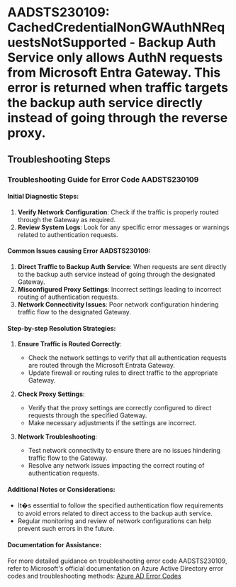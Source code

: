 # AADSTS230109: CachedCredentialNonGWAuthNRequestsNotSupported - Backup Auth Service only allows AuthN requests from Microsoft Entra Gateway. This error is returned when traffic targets the backup auth service directly instead of going through the reverse proxy.


## Troubleshooting Steps
### Troubleshooting Guide for Error Code AADSTS230109

#### Initial Diagnostic Steps:
1. **Verify Network Configuration**: Check if the traffic is properly routed through the Gateway as required.
2. **Review System Logs**: Look for any specific error messages or warnings related to authentication requests.

#### Common Issues causing Error AADSTS230109:
1. **Direct Traffic to Backup Auth Service**: When requests are sent directly to the backup auth service instead of going through the designated Gateway.
2. **Misconfigured Proxy Settings**: Incorrect settings leading to incorrect routing of authentication requests.
3. **Network Connectivity Issues**: Poor network configuration hindering traffic flow to the designated Gateway.

#### Step-by-step Resolution Strategies:
1. **Ensure Traffic is Routed Correctly**:
   - Check the network settings to verify that all authentication requests are routed through the Microsoft Entrata Gateway.
   - Update firewall or routing rules to direct traffic to the appropriate Gateway.

2. **Check Proxy Settings**:
   - Verify that the proxy settings are correctly configured to direct requests through the specified Gateway.
   - Make necessary adjustments if the settings are incorrect.

3. **Network Troubleshooting**:
   - Test network connectivity to ensure there are no issues hindering traffic flow to the Gateway.
   - Resolve any network issues impacting the correct routing of authentication requests.

#### Additional Notes or Considerations:
- It�s essential to follow the specified authentication flow requirements to avoid errors related to direct access to the backup auth service.
- Regular monitoring and review of network configurations can help prevent such errors in the future.

#### Documentation for Assistance:
For more detailed guidance on troubleshooting error code AADSTS230109, refer to Microsoft's official documentation on Azure Active Directory error codes and troubleshooting methods: [Azure AD Error Codes](https://docs.microsoft.com/en-us/azure/active-directory/fundamentals/active-directory-how-to-common-errors)